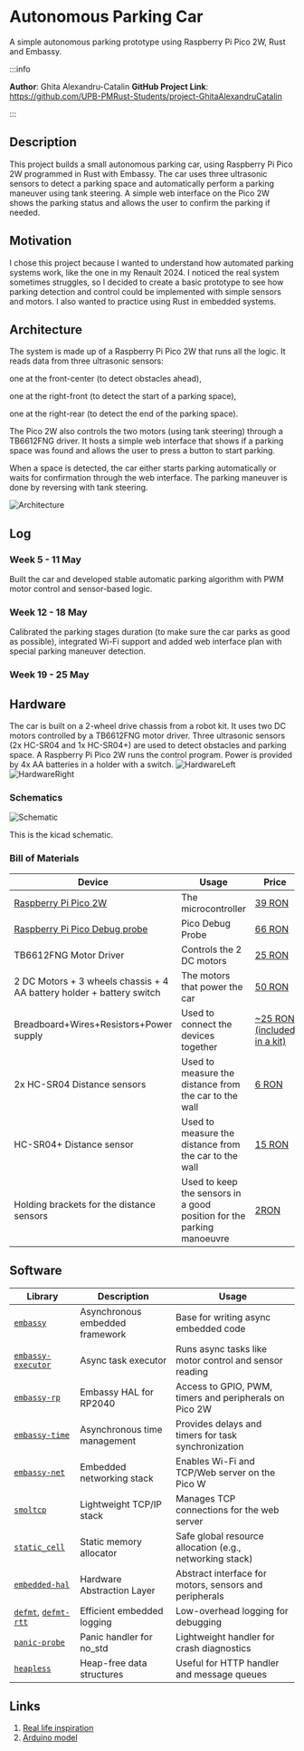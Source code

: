 # Autonomous Parking Car
A simple autonomous parking prototype using Raspberry Pi Pico 2W, Rust and Embassy.

:::info 

**Author**: Ghita Alexandru-Catalin
**GitHub Project Link**: https://github.com/UPB-PMRust-Students/project-GhitaAlexandruCatalin

:::

## Description

This project builds a small autonomous parking car, using Raspberry Pi Pico 2W programmed in Rust with Embassy. The car uses three ultrasonic sensors to detect a parking space and automatically perform a parking maneuver using tank steering. A simple web interface on the Pico 2W shows the parking status and allows the user to confirm the parking if needed.

## Motivation

I chose this project because I wanted to understand how automated parking systems work, like the one in my Renault 2024. I noticed the real system sometimes struggles, so I decided to create a basic prototype to see how parking detection and control could be implemented with simple sensors and motors. I also wanted to practice using Rust in embedded systems.

## Architecture 

The system is made up of a Raspberry Pi Pico 2W that runs all the logic. It reads data from three ultrasonic sensors:

one at the front-center (to detect obstacles ahead),

one at the right-front (to detect the start of a parking space),

one at the right-rear (to detect the end of the parking space).

The Pico 2W also controls the two motors (using tank steering) through a TB6612FNG driver. It hosts a simple web interface that shows if a parking space was found and allows the user to press a button to start parking.

When a space is detected, the car either starts parking automatically or waits for confirmation through the web interface. The parking maneuver is done by reversing with tank steering.

![Architecture](./assets/SchemaDesenV2.webp)

## Log

<!-- write your progress here every week -->

### Week 5 - 11 May
Built the car and developed stable automatic parking algorithm with PWM motor control and sensor-based logic.
### Week 12 - 18 May
Calibrated the parking stages duration (to make sure the car parks as good as possible), integrated Wi-Fi support and added web interface plan with special parking maneuver detection.
### Week 19 - 25 May

## Hardware

The car is built on a 2-wheel drive chassis from a robot kit. It uses two DC motors controlled by a TB6612FNG motor driver. Three ultrasonic sensors (2x HC-SR04 and 1x HC-SR04+) are used to detect obstacles and parking space. A Raspberry Pi Pico 2W runs the control program. Power is provided by 4x AA batteries in a holder with a switch.
![HardwareLeft](./assets/hardware1.webp)
![HardwareRight](./assets/hardware2.webp)

### Schematics

![Schematic](./assets/KicadSchemev2.webp)

This is the kicad schematic.

### Bill of Materials

<!-- Fill out this table with all the hardware components that you might need.

The format is 
```
| [Device](link://to/device) | This is used ... | [price](link://to/store) |

```

-->

| Device | Usage | Price |
|--------|--------|-------|
| [Raspberry Pi Pico 2W](https://www.raspberrypi.com/documentation/microcontrollers/pico-series.html) | The microcontroller | [39 RON](https://www.optimusdigital.ro/ro/placi-raspberry-pi/13327-raspberry-pi-pico-2-w.html?gad_source=1&gbraid=0AAAAADv-p3BYbmtR0U4AB0vh3IzVtnhct&gclid=Cj0KCQjw2tHABhCiARIsANZzDWpC5jvEeQu1M-4aPsGLz0h_VUH-1oeoOhxuRTAuJpaxGS73j50IQKQaAkviEALw_wcB) |
| [Raspberry Pi Pico Debug probe](https://www.raspberrypi.com/documentation/microcontrollers/debug-probe.html) | Pico Debug Probe | [66 RON](https://www.optimusdigital.ro/en/accesories/12777-raspberry-pi-debug-probe.html?srsltid=AfmBOoriZm_41cmeLX01a0sdURol6ev5VejcC2lXUkNHwUqBqNHQ_65P) |
| TB6612FNG Motor Driver | Controls the 2 DC motors | [25 RON](https://www.optimusdigital.ro/en/brushed-motor-drivers/134-tb6612fng-dual-motor-driver-1-a.html?srsltid=AfmBOopWC9QhXQGhkdyAoanCFfS1Ff9P7OcWpEeUpdFsgRCiG0OFlHFi) |
| 2 DC Motors + 3 wheels chassis + 4 AA battery holder + battery switch | The motors that power the car | [50 RON](https://www.optimusdigital.ro/en/robot-kits/140-robot-chasis-2-motors.html?search_query=Robot+Kit+%282+Motors%29%09&results=67) |
| Breadboard+Wires+Resistors+Power supply | Used to connect the devices together | [~25 RON (included in a kit)](https://www.optimusdigital.ro/en/optimus-digital-kits/7356-kit-wireless-super-starter-cu-esp8266.html?search_query=kit&results=456) |
| 2x HC-SR04 Distance sensors | Used to measure the distance from the car to the wall | [6 RON](https://www.optimusdigital.ro/en/ultrasonic-sensors/9-hc-sr04-ultrasonic-sensor.html?search_query=sr04&results=20) |
| HC-SR04+ Distance sensor | Used to measure the distance from the car to the wall | [15 RON](https://www.optimusdigital.ro/en/ultrasonic-sensors/2328-senzor-ultrasonic-de-distana-hc-sr04-compatibil-33-v-i-5-v.html?search_query=sr04&results=20) |
| Holding brackets for the distance sensors | Used to keep the sensors in a good position for the parking manoeuvre | [2RON](https://www.optimusdigital.ro/en/holders-and-mounting-accessories/7102-mounting-bracked-for-hc-sr04-ultrasonic-sensor-blue.html?search_query=sr04&results=20) |

## Software

| Library | Description | Usage |
|---------|-------------|-------|
| [`embassy`](https://crates.io/crates/embassy) | Asynchronous embedded framework | Base for writing async embedded code |
| [`embassy-executor`](https://crates.io/crates/embassy-executor) | Async task executor | Runs async tasks like motor control and sensor reading |
| [`embassy-rp`](https://crates.io/crates/embassy-rp) | Embassy HAL for RP2040 | Access to GPIO, PWM, timers and peripherals on Pico 2W |
| [`embassy-time`](https://crates.io/crates/embassy-time) | Asynchronous time management | Provides delays and timers for task synchronization |
| [`embassy-net`](https://crates.io/crates/embassy-net) | Embedded networking stack | Enables Wi-Fi and TCP/Web server on the Pico W |
| [`smoltcp`](https://crates.io/crates/smoltcp) | Lightweight TCP/IP stack | Manages TCP connections for the web server |
| [`static_cell`](https://crates.io/crates/static_cell) | Static memory allocator | Safe global resource allocation (e.g., networking stack) |
| [`embedded-hal`](https://crates.io/crates/embedded-hal) | Hardware Abstraction Layer | Abstract interface for motors, sensors and peripherals |
| [`defmt`](https://crates.io/crates/defmt), [`defmt-rtt`](https://crates.io/crates/defmt-rtt) | Efficient embedded logging | Low-overhead logging for debugging |
| [`panic-probe`](https://crates.io/crates/panic-probe) | Panic handler for no_std | Lightweight handler for crash diagnostics |
| [`heapless`](https://crates.io/crates/heapless) | Heap-free data structures | Useful for HTTP handler and message queues |

## Links

<!-- Add a few links that inspired you and that you think you will use for your project -->

1. [Real life inspiration](https://newatlas.com/how-self-parking-works/46684/)
2. [Arduino model](https://youtu.be/IpaVJD0ne1I?si=TsgtYaTl4377ByxE)

